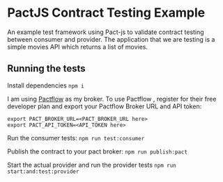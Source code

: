 # PactJS Contract Testing Example

An example test framework using Pact-js to validate contract testing between consumer and provider. The application that we are testing is a simple movies API which returns a list of movies.

## Running the tests

Install dependencies
`npm i`

I am using [Pactflow](https://pactflow.io/) as my broker. To use Pactflow , register for their free developer plan and export your Pactflow Broker URL and API token:

```
export PACT_BROKER_URL=<PACT_BROKER_URL here>
export PACT_API_TOKEN=<API_TOKEN here>
```

Run the consumer tests:
`npm run test:consumer`

Publish the contract to your pact broker:
`npm run publish:pact`

Start the actual provider and run the provider tests
`npm run start:and:test:provider`

